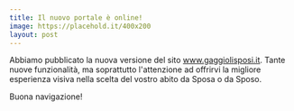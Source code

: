 ```yaml
---
title: Il nuovo portale è online!
image: https://placehold.it/400x200
layout: post
---
```


Abbiamo pubblicato la nuova versione del sito www.gaggiolisposi.it.
Tante nuove funzionalità, ma soprattutto l'attenzione ad offrirvi la migliore esperienza visiva nella scelta del vostro abito da Sposa o da Sposo.

Buona navigazione!
